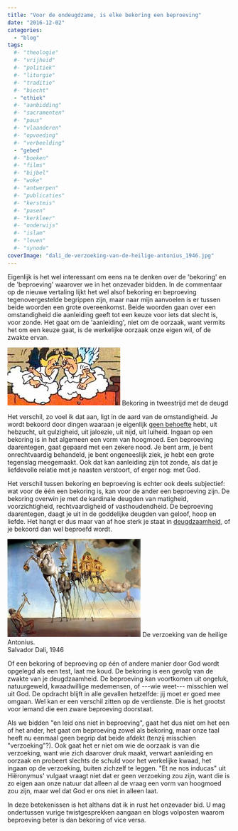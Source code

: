 ```yaml
---
title: "Voor de ondeugdzame, is elke bekoring een beproeving"
date: "2016-12-02"
categories: 
  - "blog"
tags:
  #- "theologie"
  #- "vrijheid"
  #- "politiek"
  #- "liturgie"
  #- "traditie"
  #- "biecht"
  - "ethiek"
  #- "aanbidding"
  #- "sacramenten"
  #- "paus"
  #- "vlaanderen"
  #- "opvoeding"
  #- "verbeelding"
  - "gebed"
  #- "boeken"
  #- "films"
  #- "bijbel"
  #- "woke"
  #- "antwerpen"
  #- "publicaties"
  #- "kerstmis"
  #- "pasen"
  #- "kerkleer"
  #- "onderwijs"
  #- "islam"
  #- "leven"
  #- "synode"
coverImage: "dali_de-verzoeking-van-de-heilige-antonius_1946.jpg"
---
```


Eigenlijk is het wel interessant om eens na te denken over de 'bekoring' en de 'beproeving' waarover we in het onzevader bidden. In de commentaar op de nieuwe vertaling lijkt het wel alsof bekoring en beproeving tegenovergestelde begrippen zijn, maar naar mijn aanvoelen is er tussen beide woorden een grote overeenkomst. Beide woorden gaan over een omstandigheid die aanleiding geeft tot een keuze voor iets dat slecht is, voor zonde. Het gaat om de 'aanleiding', niet om de oorzaak, want vermits het om een keuze gaat, is de werkelijke oorzaak onze eigen wil, of de zwakte ervan.

[![Bekoring in tweestrijd met de deugd](images/bekoring.png)](images/lachende-wolf.jpg) Bekoring in tweestrijd met de deugd

Het verschil, zo voel ik dat aan, ligt in de aard van de omstandigheid. Je wordt bekoord door dingen waaraan je eigenlijk [geen behoefte](/blog/boek-i-hoofdstuk-6-over-de-ongeregelde-begeerten/) hebt, uit hebzucht, uit gulzigheid, uit jaloezie, uit nijd, uit luiheid. Ingaan op een bekoring is in het algemeen een vorm van hoogmoed. Een beproeving daarentegen, gaat gepaard met een zekere nood. Je bent arm, je bent onrechtvaardig behandeld, je bent ongeneeslijk ziek, je hebt een grote tegenslag meegemaakt. Ook dat kan aanleiding zijn tot zonde, als dat je liefdevolle relatie met je naasten verstoort, of erger nog: met God.

Het verschil tussen bekoring en beproeving is echter ook deels subjectief: wat voor de één een bekoring is, kan voor de ander een beproeving zijn. De bekoring overwin je met de kardinale deugden van matigheid, voorzichtigheid, rechtvaardigheid of vasthoudendheid. De beproeving daarentegen, daagt je uit in de goddelijke deugden van geloof, hoop en liefde. Het hangt er dus maar van af hoe sterk je staat in [deugdzaamheid](/blog/gewetensonderzoek-2/), of je bekoord dan wel beproefd wordt.

![De verzoeking van de heilige Antonius. Salvador Dali, 1946](images/dali_de-verzoeking-van-de-heilige-antonius_1946-300x220.jpg) De verzoeking van de heilige Antonius.  
Salvador Dali, 1946

Of een bekoring of beproeving op één of andere manier door God wordt opgelegd als een test, laat me koud. De bekoring is een gevolg van de zwakte van je deugdzaamheid. De beproeving kan voortkomen uit ongeluk, natuurgeweld, kwaadwillige medemensen, of ---wie weet--- misschien wel uit God. De opdracht blijft in alle gevallen hetzelfde: jij moet er goed mee omgaan. Wel kan er een verschil zitten op de verdienste. Die is het grootst voor iemand die een zware beproeving doorstaat.

Als we bidden "en leid ons niet in beproeving", gaat het dus niet om het een of het ander, het gaat om beproeving zowel als bekoring, maar onze taal heeft nu eenmaal geen begrip dat beide afdekt (tenzij misschien "verzoeking"?). Ook gaat het er niet om wie de oorzaak is van die verzoeking, want wie zich daarover druk maakt, verwart aanleiding en oorzaak en probeert slechts de schuld voor het werkelijke kwaad, het ingaan op de verzoeking, buiten zichzelf te leggen. "Et ne nos inducas" uit Hiëronymus' vulgaat vraagt niet dat er geen verzoeking zou zijn, want die is zo eigen aan onze natuur dat alleen al de vraag een vorm van hoogmoed zou zijn, maar wel dat God er ons niet in alleen laat.

In deze betekenissen is het althans dat ik in rust het onzevader bid. U mag ondertussen vurige twistgesprekken aangaan en blogs volposten waarom beproeving beter is dan bekoring of vice versa.
